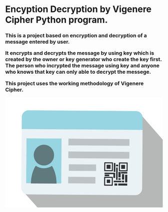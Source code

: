 # Encyption Decryption by Vigenere Cipher Python program.

 <h3>This is a project based on encryption and decryption of a message entered by user.
 
 
 It encrypts and decrypts the message by using key which is created by the owner or key generator  who create the key first. The person who incrypted the message using key and anyone who knows that key can only able to decrypt the messege.
 
 
 This project uses the working methodology of Vigenere Cipher.</h3>

<p align= "center"><img src="https://github.com/ROHAN0011/Id-Card-Generator-with-QR-Code/blob/ef26a013cd5e131a21c9157b54e7da956c6b6fa1/ID%20with%20QR.jpeg" width="700" height= "350"></p>
